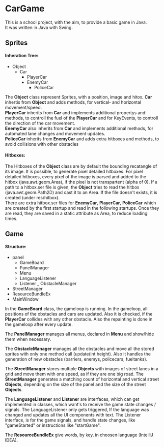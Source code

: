 # CarGame

This is a school project, with the aim, to provide a basic game in Java.  
It was written in Java with Swing.


## Sprites
#### Inheration Tree:
- Object
  - Car
    - PlayerCar
    - EnemyCar
      - PoliceCar

The **Object** class represent Sprites, with a position, image and hitox.
**Car** inhertis from **Object** and adds methods, for vertical- and horizontal movement/speed.  
**PlayerCar** inherits from **Car** and implements additional propertys and methods, to controll the fuel of the **PlayerCar** and for KeyEvents, to controll the direction of the car movement.  
**EnemyCar** also inherits from **Car** and implements additional methods, for automated lane changes and movement updates.  
**PoliceCar** inherits from **EnemyCar** and adds extra hitboxes and methods, to avoid collisions with other obstacles

#### Hitboxes:
The Hitboxes of the **Object** class are by default the bounding recatangle of its image. It is possible, to generate pixel detailed hitboxes. For pixel detailed hitboxes, every pixel of the image is parsed and added to the hitbox (java.awt.geom.Area), if the pixel is not transpartent (alpha of 0). If a path to a hitbox.ser file is given, the **Object** tries to read the hitbox (java.awt.geom.Path2D) and cast it to an Area. If the file doesn't exists, it is created (under res/hitbox).  
There are extra hitbox.ser files for **EnemyCar**, **PlayerCar**, **PoliceCar** which are created by the first startup and read in the following startups. Once they are read, they are saved in a static attribute as Area, to reduce loading times.


## Game
#### Structure:
- panel
  - GameBoard
  - PanelManager
   - Menu
  - LanguageListener
  - Listener
_ ObstacleManager
- StreetManager
- ResourceBundleEx
- MainWindow

In the **GameBoard** class, the gameloop is running. In the gameloop, all positions of the obstacles and cars are updated. Also it is checked, if the **PlayerCar** collides with any other obstacle. Also the repainting is done in the gameloop after every update.

The **PanelManager** manages all menus, declared in **Menu** and show/hide them when necessary.

The **ObstacleManager** manages all the obstacles and move all the stored sprites with only one method call (update(int height). Also it handles the generation of new obstacles (barriers, enemys, policecars, fueltanks).

The **StreetManager** stores multiple **Objects** with images of street lanes in a grid and move them with one speed, as if they are one big road. The **StreetManager** generates a matching count of horizontal and vertical street **Objects**, depending on the size of the panel and the size of the street **Objects**.

The **LanguageListener** and **Listener** are interfaces, which can get implemented in classes, which want's to receive the game state changes / signals. The LanguageListener only gets triggered, If the language was changed and updates all the UI components with text. The Listener interface, is for the game signals, and handle state changes, like "gameStarted" or instructions like "startGame".

The **ResourceBundleEx** give words, by key, in choosen language (IntelliJ IDEA).
